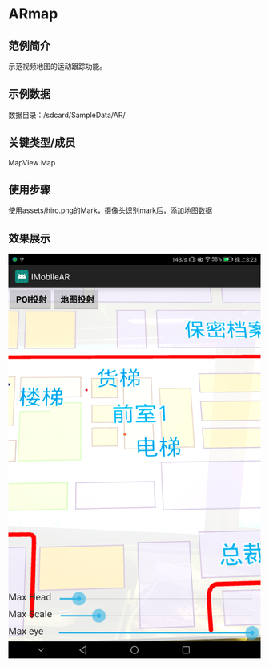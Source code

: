 # ARmap

## 范例简介

示范视频地图的运动跟踪功能。

## 示例数据

数据目录：/sdcard/SampleData/AR/

## 关键类型/成员

MapView
Map

## 使用步骤

使用assets/hiro.png的Mark，摄像头识别mark后，添加地图数据


## 效果展示

![image](ARmap.png)
